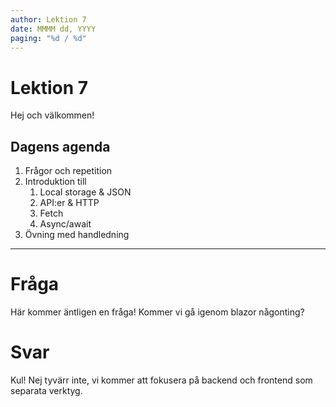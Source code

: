 ```yaml
---
author: Lektion 7
date: MMMM dd, YYYY
paging: "%d / %d"
---
```


# Lektion 7

Hej och välkommen!

## Dagens agenda

1. Frågor och repetition
2. Introduktion till
   1. Local storage & JSON
   2. API:er & HTTP
   3. Fetch
   4. Async/await
3. Övning med handledning

---

# Fråga

Här kommer äntligen en fråga! Kommer vi gå igenom blazor någonting?

# Svar

Kul! Nej tyvärr inte, vi kommer att fokusera på backend och frontend som separata verktyg.
